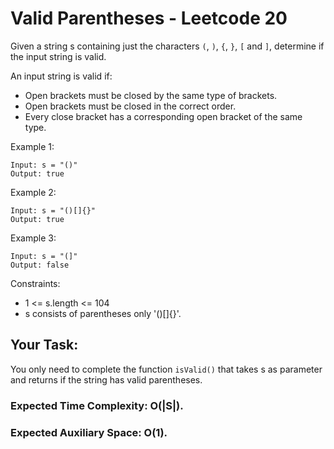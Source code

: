 # Valid Parentheses - Leetcode 20

Given a string s containing just the characters `(`, `)`, `{`, `}`, `[` and `]`, determine if the input string is valid.

An input string is valid if:

- Open brackets must be closed by the same type of brackets.
- Open brackets must be closed in the correct order.
- Every close bracket has a corresponding open bracket of the same type.
        

Example 1:

    Input: s = "()"
    Output: true

Example 2:

    Input: s = "()[]{}"
    Output: true

Example 3:

    Input: s = "(]"
    Output: false


Constraints:

-    1 <= s.length <= 104
-    s consists of parentheses only '()[]{}'.
     
## Your Task:

You only need to complete the function `isValid()` that takes s as parameter and returns if the string has valid parentheses.

### Expected Time Complexity: O(|S|).

### Expected Auxiliary Space: O(1).
